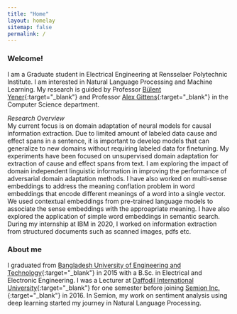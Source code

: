 ```yaml
---
title: "Home"
layout: homelay
sitemap: false
permalink: /
---
```


### Welcome!

I am a Graduate student in Electrical Engineering at Rensselaer Polytechnic Institute. I am interested in Natural Language Processing and Machine Learning. My research is guided by Professor [Bülent Yener](http://www.cs.rpi.edu/~yener/){:target="\_blank"} and Professor [Alex Gittens](http://www.cs.rpi.edu/~gittea/){:target="\_blank"} in the Computer Science department.  

*Research Overview*  
My current focus is on domain adaptation of  neural models for causal information extraction. Due to limited amount of labeled data cause and effect spans in a sentence, it is important to develop models that can generalize to new domains without requiring labeled data for finetuning. My experiments have been focused on unsupervised domain adaptation for extraction of cause and effect spans from text. I am exploring the impact of domain independent linguistic information in improving the performance of adversarial domain adaptation methods. I have also worked on multi-sense embeddings to address the meaning conflation problem in word embeddings that encode different meanings of a word into a single vector. We used contextual embeddings from pre-trained language models to associate the sense embeddings with the approapriate meaning. I have also explored the application of simple word embeddings in semantic search. During my internship at IBM in 2020, I worked on information extraction from structured documents such as scanned images, pdfs etc. 


<!-- <div class="container">
<div class="row">
<center>
<img src="{{ site.url }}{{ site.baseurl }}/images/banner.jpg" width="100%"/><br/>
Examples of Feynman diagrams. <br/>
Feynman R., The theory of positrons. <i>Phys. Rev.</i> (1949)
</center>
</div>
</div>
<br/> -->

### About me

I graduated from [Bangladesh University of Engineering and Technology](http://www.buet.ac.bd){:target="\_blank"} in 2015 with a B.Sc. in Electrical and Electronic Engineering. I was a Lecturer at [Daffodil International University](https://daffodilvarsity.edu.bd){:target="\_blank"} for one semester before joining [Semion Inc.](http://semion.ai){:target="\_blank"} in 2016. In Semion, my work on sentiment analysis using deep learning started my journey in Natural Language Processing.

